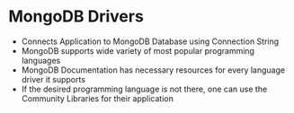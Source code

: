 # MongoDB Drivers

- Connects Application to MongoDB Database using Connection String
- MongoDB supports wide variety of most popular programming languages
- MongoDB Documentation has necessary resources for every language driver it supports
- If the desired programming language is not there, one can use the Community Libraries for their application
